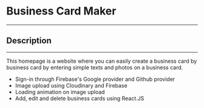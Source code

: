# Business Card Maker

---

## Description

---

This homepage is a website where you can easily create a business card by business card by entering simple texts and photos on a business card.

- Sign-in through Firebase's Google provider and Github provider
- Image upload using Cloudinary and Firebase
- Loading animation on image upload
- Add, edit and delete business cards using React.JS

